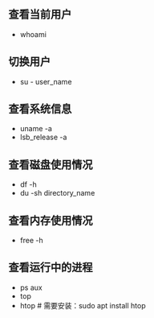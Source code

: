 ## 查看当前用户
* whoami

## 切换用户
* su - user_name

## 查看系统信息
* uname -a
* lsb_release -a

## 查看磁盘使用情况
* df -h
* du -sh directory_name

## 查看内存使用情况
* free -h

## 查看运行中的进程
* ps aux
* top
* htop  # 需要安装：sudo apt install htop
